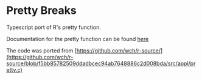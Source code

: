 # Pretty Breaks

Typescript port of R's pretty function.

Documentation for the pretty function can be found [here](https://www.rdocumentation.org/packages/base/versions/3.6.2/topics/pretty)

The code was ported from [https://github.com/wch/r-source/](https://github.com/wch/r-source/blob/f5bb85782509ddadbcec94ab7648886c2d008bda/src/appl/pretty.c)
